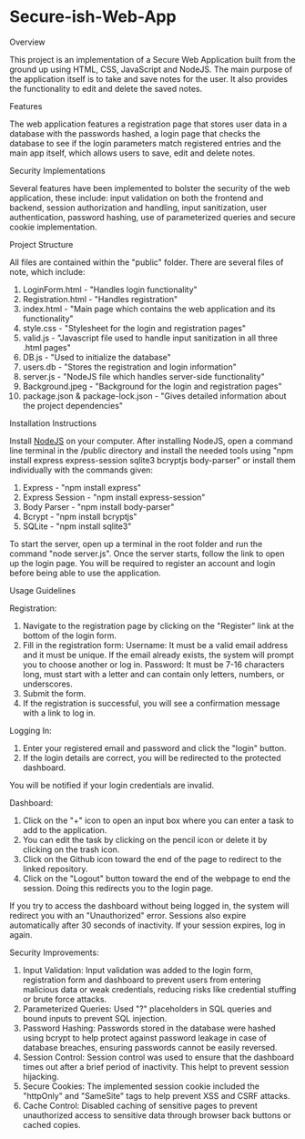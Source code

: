 # Secure-ish-Web-App
Overview

This project is an implementation of a Secure Web Application built from the ground up using HTML, CSS, JavaScript and NodeJS. The main purpose of the application itself is to take and save notes for the user. It also provides the functionality to edit and delete the saved notes.

Features

The web application features a registration page that stores user data in a database with the passwords hashed, a login page that checks the database to see if the login parameters match registered entries and the main app itself, which allows users to save, edit and delete notes. 

Security Implementations

Several features have been implemented to bolster the security of the web application, these include: input validation on both the frontend and backend, session authorization and handling, input sanitization, user authentication, password hashing, use of parameterized queries and secure cookie implementation.

Project Structure

All files are contained within the "public" folder. There are several files of note, which include:
1. LoginForm.html - "Handles login functionality"
2. Registration.html - "Handles registration"
3. index.html - "Main page which contains the web application and its functionality"
4. style.css - "Stylesheet for the login and registration pages"
5. valid.js - "Javascript file used to handle input sanitization in all three .html pages"
6. DB.js - "Used to initialize the database"
7. users.db - "Stores the registration and login information"
8. server.js - "NodeJS file which handles server-side functionality"
9. Background.jpeg - "Background for the login and registration pages"
10. package.json & package-lock.json - "Gives detailed information about the project dependencies"

Installation Instructions

Install <a href="https://nodejs.org/en/download/package-manager">NodeJS</a> on your computer. After installing NodeJS, open a command line terminal in the /public directory and install the needed tools using "npm install express express-session sqlite3 bcryptjs body-parser" or install them individually with the commands given:
1. Express - "npm install express"
2. Express Session - "npm install express-session"
3. Body Parser - "npm install body-parser"
4. Bcrypt - "npm install bcryptjs"
5. SQLite - "npm install sqlite3"

To start the server, open up a terminal in the root folder and run the command "node server.js". Once the server starts, follow the link to open up the login page. You will be required to register an account and login before being able to use the application.

Usage Guidelines

Registration:
1. Navigate to the registration page by clicking on the "Register" link at the bottom of the login form.
2. Fill in the registration form:
   Username: It must be a valid email address and it must be unique. If the email already exists, the system 
   will prompt you to choose another or log in.
   Password: It must be 7-16 characters long, must start with a letter and can contain only letters, 
   numbers, or underscores.
3. Submit the form.
4. If the registration is successful, you will see a confirmation message with a link to log in.

Logging In:
1. Enter your registered email and password and click the "login" button.
2. If the login details are correct, you will be redirected to the protected dashboard.

You will be notified if your login credentials are invalid.

Dashboard:
1. Click on the "+" icon to open an input box where you can enter a task to add to the application.
2. You can edit the task by clicking on the pencil icon or delete it by clicking on the trash icon.
3. Click on the Github icon toward the end of the page to redirect to the linked repository.
4. Click on the "Logout" button toward the end of the webpage to end the session. Doing this redirects you 
   to the login page.

If you try to access the dashboard without being logged in, the system will redirect you with an "Unauthorized" error. Sessions also expire automatically after 30 seconds of inactivity. If your session expires, log in again.

Security Improvements:

1. Input Validation: Input validation was added to the login form, registration form and dashboard to 
   prevent users from entering malicious data or weak credentials, reducing risks like credential stuffing 
   or brute force attacks.
2. Parameterized Queries: Used "?" placeholders in SQL queries and bound inputs to prevent SQL injection.
3. Password Hashing: Passwords stored in the database were hashed using bcrypt to help protect against 
   password leakage in case of database breaches, ensuring passwords cannot be easily reversed.
4. Session Control: Session control was used to ensure that the dashboard times out after a brief period of 
   inactivity. This helpt to prevent session hijacking.
5. Secure Cookies: The implemented session cookie included the "httpOnly" and "SameSite" tags to help 
   prevent XSS and CSRF attacks.
6. Cache Control: Disabled caching of sensitive pages to prevent unauthorized access to sensitive data 
   through browser back buttons or cached copies.

